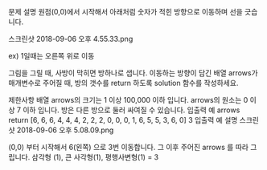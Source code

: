 문제 설명
원점(0,0)에서 시작해서 아래처럼 숫자가 적힌 방향으로 이동하며 선을 긋습니다.

스크린샷 2018-09-06 오후 4.55.33.png

ex) 1일때는 오른쪽 위로 이동

그림을 그릴 때, 사방이 막히면 방하나로 샙니다.
이동하는 방향이 담긴 배열 arrows가 매개변수로 주어질 때, 방의 갯수를 return 하도록 solution 함수를 작성하세요.

제한사항
배열 arrows의 크기는 1 이상 100,000 이하 입니다.
arrows의 원소는 0 이상 7 이하 입니다.
방은 다른 방으로 둘러 싸여질 수 있습니다.
입출력 예
arrows	return
[6, 6, 6, 4, 4, 4, 2, 2, 2, 0, 0, 0, 1, 6, 5, 5, 3, 6, 0]	3
입출력 예 설명
스크린샷 2018-09-06 오후 5.08.09.png

(0,0) 부터 시작해서 6(왼쪽) 으로 3번 이동합니다. 그 이후 주어진 arrows 를 따라 그립니다.
삼각형 (1), 큰 사각형(1), 평행사변형(1) = 3
